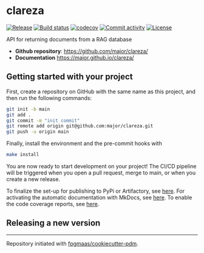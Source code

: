 # clareza

[![Release](https://img.shields.io/github/v/release/major/clareza)](https://img.shields.io/github/v/release/major/clareza)
[![Build status](https://img.shields.io/github/actions/workflow/status/major/clareza/main.yml?branch=main)](https://github.com/major/clareza/actions/workflows/main.yml?query=branch%3Amain)
[![codecov](https://codecov.io/gh/major/clareza/branch/main/graph/badge.svg)](https://codecov.io/gh/major/clareza)
[![Commit activity](https://img.shields.io/github/commit-activity/m/major/clareza)](https://img.shields.io/github/commit-activity/m/major/clareza)
[![License](https://img.shields.io/github/license/major/clareza)](https://img.shields.io/github/license/major/clareza)

API for returning documents from a RAG database

- **Github repository**: <https://github.com/major/clareza/>
- **Documentation** <https://major.github.io/clareza/>

## Getting started with your project

First, create a repository on GitHub with the same name as this project, and then run the following commands:

``` bash
git init -b main
git add .
git commit -m "init commit"
git remote add origin git@github.com:major/clareza.git
git push -u origin main
```

Finally, install the environment and the pre-commit hooks with

```bash
make install
```

You are now ready to start development on your project! The CI/CD
pipeline will be triggered when you open a pull request, merge to main,
or when you create a new release.

To finalize the set-up for publishing to PyPi or Artifactory, see
[here](https://fpgmaas.github.io/cookiecutter-pdm/features/publishing/#set-up-for-pypi).
For activating the automatic documentation with MkDocs, see
[here](https://fpgmaas.github.io/cookiecutter-pdm/features/mkdocs/#enabling-the-documentation-on-github).
To enable the code coverage reports, see [here](https://fpgmaas.github.io/cookiecutter-pdm/features/codecov/).

## Releasing a new version



---

Repository initiated with [fpgmaas/cookiecutter-pdm](https://github.com/fpgmaas/cookiecutter-pdm).
